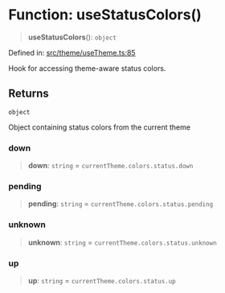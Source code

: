 # Function: useStatusColors()

> **useStatusColors**(): `object`

Defined in: [src/theme/useTheme.ts:85](https://github.com/Nick2bad4u/Uptime-Watcher/blob/dca5483e793478722cd3e6e125cafcec5fc771f0/src/theme/useTheme.ts#L85)

Hook for accessing theme-aware status colors.

## Returns

`object`

Object containing status colors from the current theme

### down

> **down**: `string` = `currentTheme.colors.status.down`

### pending

> **pending**: `string` = `currentTheme.colors.status.pending`

### unknown

> **unknown**: `string` = `currentTheme.colors.status.unknown`

### up

> **up**: `string` = `currentTheme.colors.status.up`
